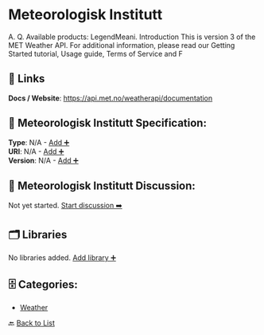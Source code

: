 # Meteorologisk Institutt

A. Q.  Available products: LegendMeani. Introduction This is version 3 of the MET Weather API.  For additional information, please read our Getting Started tutorial, Usage guide, Terms of Service and F

##  🔗 Links
**Docs / Website**: https://api.met.no/weatherapi/documentation

## 🧬 Meteorologisk Institutt Specification:
**Type**: N/A - [Add ➕](https://github.com/apis-list/apis-list/edit/main/apis.yaml#L12421)  
**URI**: N/A - [Add ➕](https://github.com/apis-list/apis-list/edit/main/apis.yaml#L12421)  
**Version**: N/A - [Add ➕](https://github.com/apis-list/apis-list/edit/main/apis.yaml#L12421)

## 💬 Meteorologisk Institutt Discussion:
Not yet started. [Start discussion ➡️](https://github.com/apis-list/apis-list/discussions/new)

## 🗂️ Libraries

No libraries added. [Add library ➕](https://github.com/apis-list/apis-list/edit/main/apis.yaml#L12421)    


## 🗄️ Categories:
- [Weather](https://github.com/apis-list/apis-list#weather-)

🔙  [Back to List](https://github.com/apis-list/apis-list)

